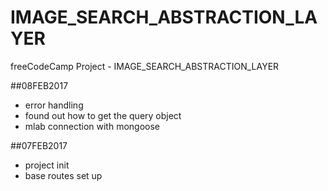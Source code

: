 # IMAGE_SEARCH_ABSTRACTION_LAYER
freeCodeCamp Project - IMAGE_SEARCH_ABSTRACTION_LAYER

##08FEB2017
- error handling
- found out how to get the query object
- mlab connection with mongoose

##07FEB2017
- project init
- base routes set up
